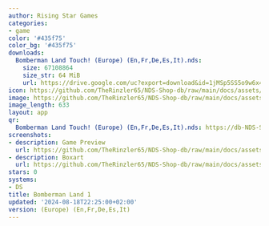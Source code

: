 ```yaml
---
author: Rising Star Games
categories:
- game
color: '#435f75'
color_bg: '#435f75'
downloads:
  Bomberman Land Touch! (Europe) (En,Fr,De,Es,It).nds:
    size: 67108864
    size_str: 64 MiB
    url: https://drive.google.com/uc?export=download&id=1jMSp5SS5o9w6x4cBwcTn8SdmpbU9vzgP
icon: https://github.com/TheRinzler65/NDS-Shop-db/raw/main/docs/assets/images/icons/bombermanland1.png
image: https://github.com/TheRinzler65/NDS-Shop-db/raw/main/docs/assets/images/icons/bombermanland1.png
image_length: 633
layout: app
qr:
  Bomberman Land Touch! (Europe) (En,Fr,De,Es,It).nds: https://db-NDS-Shop-db.netlify.app/assets/images/qr/bomberman-land-touch-europe-enfrdeesit-nds.png
screenshots:
- description: Game Preview
  url: https://github.com/TheRinzler65/NDS-Shop-db/raw/main/docs/assets/images/screenshots/bombermanland1/bombermanland1.png
- description: Boxart
  url: https://github.com/TheRinzler65/NDS-Shop-db/raw/main/docs/assets/images/boxart/Bomberman%20Land%20Touch!%20(Europe)%20(En%2CFr%2CDe%2CEs%2CIt).nds.png
stars: 0
systems:
- DS
title: Bomberman Land 1
updated: '2024-08-18T22:25:00+02:00'
version: (Europe) (En,Fr,De,Es,It)
---
```

